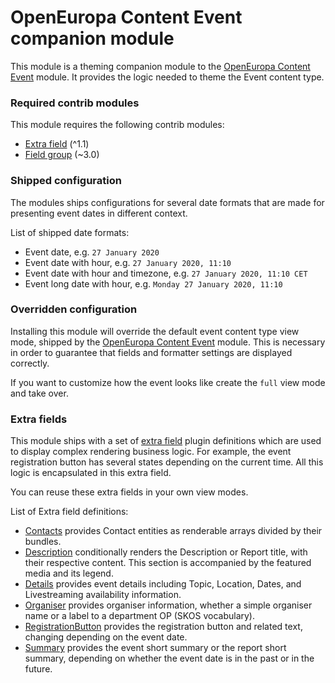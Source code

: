 # OpenEuropa Content Event companion module

This module is a theming companion module to the [OpenEuropa Content Event](https://github.com/openeuropa/oe_content/tree/master/modules/oe_content_event) module.
It provides the logic needed to theme the Event content type.

### Required contrib modules

This module requires the following contrib modules:

* [Extra field](https://www.drupal.org/project/extra_field) (^1.1)
* [Field group](https://www.drupal.org/project/field_group) (~3.0)

### Shipped configuration

The modules ships configurations for several date formats that are made for presenting event dates in different context.

List of shipped date formats:

* Event date, e.g. `27 January 2020`
* Event date with hour, e.g. `27 January 2020, 11:10`
* Event date with hour and timezone, e.g. `27 January 2020, 11:10 CET`
* Event long date with hour, e.g. `Monday 27 January 2020, 11:10`

### Overridden configuration

Installing this module will override the default event content type view mode, shipped by the
[OpenEuropa Content Event](https://github.com/openeuropa/oe_content/tree/master/modules/oe_content_event)
module. This is necessary in order to guarantee that fields and formatter settings are displayed correctly.

If you want to customize how the event looks like create the `full` view mode and take over.  

### Extra fields

This module ships with a set of [extra field](https://www.drupal.org/project/extra_field) plugin definitions which are
used to display complex rendering business logic. For example, the event registration button has several states
depending on the current time. All this logic is encapsulated in this extra field.

You can reuse these extra fields in your own view modes.

List of Extra field definitions:

* [Contacts](modules/oe_theme_content_event/src/Plugin/ExtraField/Display/ContactsExtraField.php) provides Contact
  entities as renderable arrays divided by their bundles.
* [Description](modules/oe_theme_content_event/src/Plugin/ExtraField/Display/DescriptionExtraField.php) conditionally
  renders the Description or Report title, with their respective content. This section is accompanied by the featured media and its legend.
* [Details](modules/oe_theme_content_event/src/Plugin/ExtraField/Display/DetailsExtraField.php) provides event details
  including Topic, Location, Dates, and Livestreaming availability information.
* [Organiser](modules/oe_theme_content_event/src/Plugin/ExtraField/Display/OrganiserExtraField.php) provides
  organiser information, whether a simple organiser name or a label to a department OP (SKOS vocabulary).
* [RegistrationButton](modules/oe_theme_content_event/src/Plugin/ExtraField/Display/RegistrationButtonExtraField.php)
  provides the registration button and related text, changing depending on the event date.
* [Summary](modules/oe_theme_content_event/src/Plugin/ExtraField/Display/SummaryExtraField.php) provides the event
  short summary or the report short summary, depending on whether the event date is in the past or in the future.
